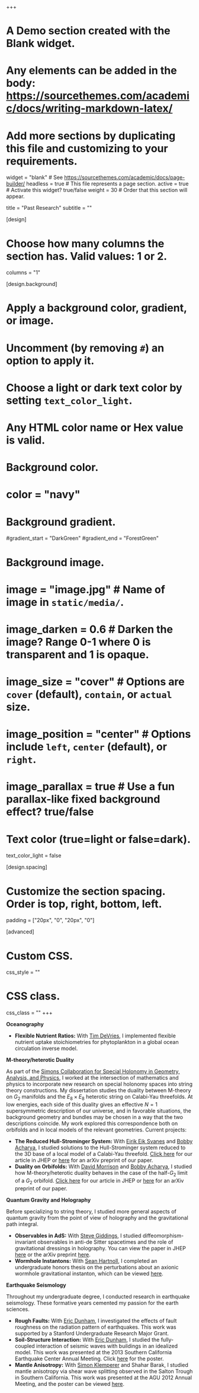 +++
# A Demo section created with the Blank widget.
# Any elements can be added in the body: https://sourcethemes.com/academic/docs/writing-markdown-latex/
# Add more sections by duplicating this file and customizing to your requirements.

widget = "blank"  # See https://sourcethemes.com/academic/docs/page-builder/
headless = true  # This file represents a page section.
active = true  # Activate this widget? true/false
weight = 30  # Order that this section will appear.

title = "Past Research"
subtitle = ""

[design]
  # Choose how many columns the section has. Valid values: 1 or 2.
  columns = "1"

[design.background]
  # Apply a background color, gradient, or image.
  #   Uncomment (by removing `#`) an option to apply it.
  #   Choose a light or dark text color by setting `text_color_light`.
  #   Any HTML color name or Hex value is valid.

  # Background color.
  # color = "navy"

  # Background gradient.
  #gradient_start = "DarkGreen"
  #gradient_end = "ForestGreen"

  # Background image.
  # image = "image.jpg"  # Name of image in `static/media/`.
  # image_darken = 0.6  # Darken the image? Range 0-1 where 0 is transparent and 1 is opaque.
  # image_size = "cover"  #  Options are `cover` (default), `contain`, or `actual` size.
  # image_position = "center"  # Options include `left`, `center` (default), or `right`.
  # image_parallax = true  # Use a fun parallax-like fixed background effect? true/false

  # Text color (true=light or false=dark).
  text_color_light = false

[design.spacing]
  # Customize the section spacing. Order is top, right, bottom, left.
  padding = ["20px", "0", "20px", "0"]

[advanced]
 # Custom CSS.
 css_style = ""

 # CSS class.
 css_class = ""
+++

**Oceanography**
- **Flexible Nutrient Ratios:** With [Tim DeVries](https://tdevries.eri.ucsb.edu/), I implemented flexible nutrient uptake stoichiometries for phytoplankton in a global ocean circulation inverse model.


**M-theory/heterotic Duality**

As part of the [Simons Collaboration for Special Holonomy in Geometry, Analysis, and Physics](https://sites.duke.edu/scshgap/), I worked at the intersection of mathematics and physics to incorporate new research on special holonomy spaces into string theory constructions. My dissertation studies the duality between M-theory on $G_2$ manifolds and the $E_8 \times E_8$ heterotic string on Calabi-Yau threefolds. At low energies, each side of this duality gives an effective $N=1$ supersymmetric description of our universe, and in favorable situations, the background geometry and bundles may be chosen in a way that the two descriptions coincide. My work explored this correspondence both on orbifolds and in local models of the relevant geometries. Current projects:
- **The Reduced Hull-Strominger System:** With [Eirik Eik Svanes](https://sites.google.com/view/eesvanes/) and [Bobby Acharya](https://www.kcl.ac.uk/people/bobby-acharya), I studied solutions to the Hull-Strominger system reduced to the 3D base of a local model of a Calabi-Yau threefold. [Click here](https://link.springer.com/article/10.1007/jhep01(2021)197) for our article in JHEP or [here](https://arxiv.org/abs/2010.07438) for an arXiv preprint of our paper.
- **Duality on Orbifolds:** With [David Morrison](http://web.physics.ucsb.edu/~drm/) and [Bobby Acharya](https://www.kcl.ac.uk/people/bobby-acharya), I studied how M-theory/heterotic duality behaves in the case of the half-$G_2$ limit of a $G_2$ orbifold. [Click here](https://link.springer.com/article/10.1007/JHEP11(2021)065) for our article in JHEP or [here](https://arxiv.org/abs/2106.03886) for an arXiv preprint of our paper.

**Quantum Gravity and Holography**

Before specializing to string theory, I studied more general aspects of quantum gravity from the point of view of holography and the gravitational path integral.
- **Observables in AdS:** With [Steve Giddings](http://web.physics.ucsb.edu/~giddings/), I studied diffeomorphism-invariant observables in anti-de Sitter spacetimes and the role of gravitational dressings in holography. You can view the paper in JHEP [here](https://doi.org/10.1007/JHEP11(2018)074) or the arXiv preprint [here](https://arxiv.org/abs/1802.01602).
- **Wormhole Instantons:** With [Sean Hartnoll](https://sitp.stanford.edu/people/sean-hartnoll), I completed an undergraduate honors thesis on the perturbations about an axionic wormhole gravitational instanton, which can be viewed [here](/files/thesis.pdf).

**Earthquake Seismology**

Throughout my undergraduate degree, I conducted research in earthquake seismology. These formative years cemented my passion for the earth sciences.
- **Rough Faults:** With [Eric Dunham](https://pangea.stanford.edu/~edunham/), I investigated the effects of fault roughness on the radiation pattern of earthquakes. This work was supported by a Stanford Undergraduate Research Major Grant.
- **Soil-Structure Interaction:** With [Eric Dunham](https://pangea.stanford.edu/~edunham/), I studied the fully-coupled interaction of seismic waves with buildings in an idealized model. This work was presented at the 2013 Southern California Earthquake Center Annual Meeting. Click [here](/files/SCEC.png) for the poster.
- **Mantle Anisotropy:** With [Simon Klemperer](https://earth.stanford.edu/people/simon-klemperer) and Shahar Barak, I studied mantle anisotropy via shear wave splitting observed in the Salton Trough in Southern California. This work was presented at the AGU 2012 Annual Meeting, and the poster can be viewed [here](/files/AGU2012.pdf).
